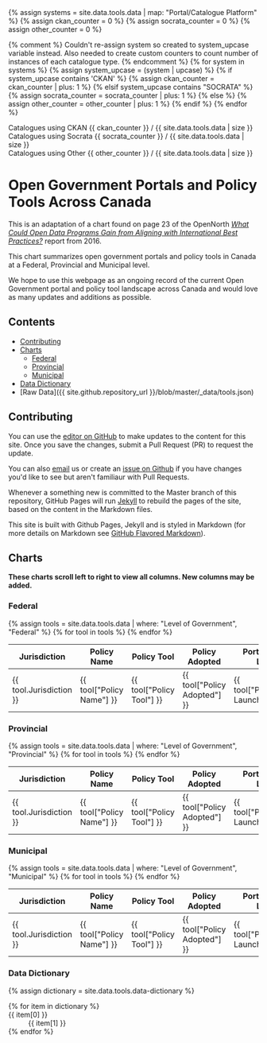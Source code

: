 <div>
  {% assign systems = site.data.tools.data | map: "Portal/Catalogue Platform" %}
  {% assign ckan_counter = 0 %}
  {% assign socrata_counter = 0 %}
  {% assign other_counter = 0 %}

  {% comment %}
    Couldn't re-assign system so created to system_upcase variable instead.
    Also needed to create custom counters to count number of instances of each catalogue type.
  {% endcomment %}
  {% for system in systems %}
    {% assign system_upcase = (system | upcase) %}
    {% if system_upcase contains 'CKAN' %}
      {% assign ckan_counter = ckan_counter | plus: 1 %}
    {% elsif system_upcase contains "SOCRATA" %}
      {% assign socrata_counter = socrata_counter | plus: 1 %}
    {% else %}
      {% assign other_counter = other_counter | plus: 1 %}
    {% endif %}
  {% endfor %}

  <div class="btn stat">
    Catalogues using CKAN
    <span>{{ ckan_counter }} / {{ site.data.tools.data | size }}</span>
  </div>

  <div class="btn stat">
    Catalogues using Socrata
    <span>{{ socrata_counter }} / {{ site.data.tools.data | size }}</span>
  </div>

  <div class="btn stat">
    Catalogues using Other
    <span>{{ other_counter }} / {{ site.data.tools.data | size }}</span>
  </div>
</div>

# Open Government Portals and Policy Tools Across Canada

This is an adaptation of a chart found on page 23 of the OpenNorth _[What Could Open Data Programs Gain from Aligning with International Best Practices?](http://public.citizenbudget.com/uploads/custom/on.ca/ODCinCanada.pdf)_ report from 2016.

This chart summarizes open government portals and policy tools in Canada at a Federal, Provincial and Municipal level.

We hope to use this webpage as an ongoing record of the current Open Government portal and policy tool landscape across Canada and would love as many updates and additions as possible.

## Contents

* [Contributing](#contributing)
* [Charts](#charts)
  * [Federal](#federal)
  * [Provincial](#provincial)
  * [Municipal](#municipal)
* [Data Dictionary](#data-dictionary)
* [Raw Data]({{ site.github.repository_url }}/blob/master/_data/tools.json)

## Contributing

You can use the [editor on GitHub](https://github.com/boykoc/opengov-portals-and-tools/edit/master/README.md) to make updates to the content for this site. Once you save the changes, submit a Pull Request (PR) to request the update.

You can also [email](mailto:opengov@ontario.ca) us or create an [issue on Github](https://github.com/boykoc/opengov-portals-and-tools/issues) if you have changes you'd like to see but aren't familiaur with Pull Requests.

Whenever a something new is committed to the Master branch of this repository, GitHub Pages will run [Jekyll](https://jekyllrb.com/) to rebuild the pages of the site, based on the content in the Markdown files.

This site is built with Github Pages, Jekyll and is styled in Markdown (for more details on Markdown see [GitHub Flavored Markdown](https://guides.github.com/features/mastering-markdown/)).

## Charts

__These charts scroll left to right to view all columns. New columns may be added.__

### Federal

<table>
  <thead>
    <tr>
      <th>Jurisdiction</th>
      <th>Policy Name</th>
      <th>Policy Tool</th>
      <th>Policy Adopted</th>
      <th>Portal/Catalogue Launched</th>
      <th>Portal/Catalogue Platform</th>
      <th>Content Type</th>
      <th>License</th>
    </tr>
  </thead>
  <tbody>
    {% assign tools = site.data.tools.data | where: "Level of Government", "Federal" %}
    {% for tool in tools %}
      <tr>
        <td>{{ tool.Jurisdiction }}</td>
        <td>{{ tool["Policy Name"] }}</td>
        <td>{{ tool["Policy Tool"] }}</td>
        <td>{{ tool["Policy Adopted"] }}</td>
        <td>{{ tool["Portal/Catalogue Launched"] }}</td>
        <td>{{ tool["Portal/Catalogue Platform"] }}</td>
        <td>{{ tool["Content Type"] }}</td>
        <td>{{ tool["License"] }}</td>
      </tr>
    {% endfor %}
  </tbody>
</table>

### Provincial

<table>
  <thead>
    <tr>
      <th>Jurisdiction</th>
      <th>Policy Name</th>
      <th>Policy Tool</th>
      <th>Policy Adopted</th>
      <th>Portal/Catalogue Launched</th>
      <th>Portal/Catalogue Platform</th>
      <th>Content Type</th>
      <th>License</th>
    </tr>
  </thead>
  <tbody>
    {% assign tools = site.data.tools.data | where: "Level of Government", "Provincial" %}
    {% for tool in tools %}
      <tr>
        <td>{{ tool.Jurisdiction }}</td>
        <td>{{ tool["Policy Name"] }}</td>
        <td>{{ tool["Policy Tool"] }}</td>
        <td>{{ tool["Policy Adopted"] }}</td>
        <td>{{ tool["Portal/Catalogue Launched"] }}</td>
        <td>{{ tool["Portal/Catalogue Platform"] }}</td>
        <td>{{ tool["Content Type"] }}</td>
        <td>{{ tool["License"] }}</td>
      </tr>
    {% endfor %}
  </tbody>
</table>

### Municipal

<table>
  <thead>
    <tr>
      <th>Jurisdiction</th>
      <th>Policy Name</th>
      <th>Policy Tool</th>
      <th>Policy Adopted</th>
      <th>Portal/Catalogue Launched</th>
      <th>Portal/Catalogue Platform</th>
      <th>Content Type</th>
      <th>License</th>
    </tr>
  </thead>
  <tbody>
    {% assign tools = site.data.tools.data | where: "Level of Government", "Municipal" %}
    {% for tool in tools %}
      <tr>
        <td>{{ tool.Jurisdiction }}</td>
        <td>{{ tool["Policy Name"] }}</td>
        <td>{{ tool["Policy Tool"] }}</td>
        <td>{{ tool["Policy Adopted"] }}</td>
        <td>{{ tool["Portal/Catalogue Launched"] }}</td>
        <td>{{ tool["Portal/Catalogue Platform"] }}</td>
        <td>{{ tool["Content Type"] }}</td>
        <td>{{ tool["License"] }}</td>
      </tr>
    {% endfor %}
  </tbody>
</table>

### Data Dictionary

{% assign dictionary = site.data.tools.data-dictionary %}
<dl>
  {% for item in dictionary %}
    <dt>{{ item[0] }}</dt>
    <dd>{{ item[1] }}</dd>
  {% endfor %}
</dl>
